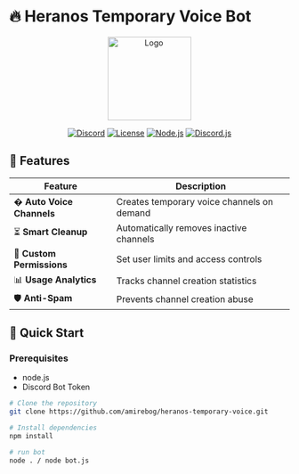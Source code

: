 # 🔥 Heranos Temporary Voice Bot

<div align="center">
  <img src="https://via.placeholder.com/150/7289DA/FFFFFF?text=HERANOS" alt="Logo" width="150"/>
  
  [![Discord](https://img.shields.io/discord/your-server-id?color=7289DA&label=Discord&logo=discord&logoColor=white)](https://discord.gg/heranos)
  [![License](https://img.shields.io/badge/License-MIT-blue.svg)](LICENSE)
  [![Node.js](https://img.shields.io/badge/Node.js-16+-brightgreen.svg)](https://nodejs.org)
  [![Discord.js](https://img.shields.io/badge/discord.js-14+-blue.svg)](https://discord.js.org)
</div>

## 🌟 Features

| Feature | Description |
|---------|-------------|
| � **Auto Voice Channels** | Creates temporary voice channels on demand |
| ⏳ **Smart Cleanup** | Automatically removes inactive channels |
| 🔐 **Custom Permissions** | Set user limits and access controls |
| 📊 **Usage Analytics** | Tracks channel creation statistics |
| 🛡️ **Anti-Spam** | Prevents channel creation abuse |

## 🚀 Quick Start

### Prerequisites
- node.js
- Discord Bot Token

```bash
# Clone the repository
git clone https://github.com/amirebog/heranos-temporary-voice.git

# Install dependencies
npm install

# run bot
node . / node bot.js
